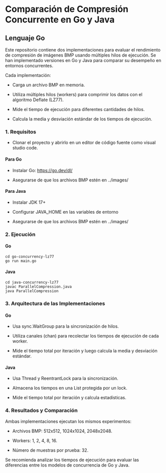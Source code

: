 # Comparación de Compresión Concurrente en Go y Java

## Lenguaje Go
Este repositorio contiene dos implementaciones para evaluar el rendimiento de compresión de imágenes BMP usando múltiples hilos de ejecución. Se han implementado versiones en Go y Java para comparar su desempeño en entornos concurrentes.

Cada implementación:

- Carga un archivo BMP en memoria.

- Utiliza múltiples hilos (workers) para comprimir los datos con el algoritmo Deflate (LZ77).

- Mide el tiempo de ejecución para diferentes cantidades de hilos.

- Calcula la media y desviación estándar de los tiempos de ejecución.

### 1. Requisitos

- Clonar el proyecto y abrirlo en un editor de código fuente como visual studio code.

#### Para Go

- Instalar Go: https://go.dev/dl/

- Asegurarse de que los archivos BMP estén en ../images/

#### Para Java

- Instalar JDK 17+

- Configurar JAVA_HOME en las variables de entorno

- Asegurarse de que los archivos BMP estén en ../images/



### 2. Ejecución

#### Go

```code
cd go-concurrency-lz77
go run main.go
```

#### Java

```code
cd java-concurrency-lz77
javac ParallelCompression.java
java ParallelCompression
```


### 3. Arquitectura de las Implementaciones

#### Go

- Usa sync.WaitGroup para la sincronización de hilos.

- Utiliza canales (chan) para recolectar los tiempos de ejecución de cada worker.

- Mide el tiempo total por iteración y luego calcula la media y desviación estándar.

#### Java

- Usa Thread y ReentrantLock para la sincronización.

- Almacena los tiempos en una List<Double> protegida por un lock.

- Mide el tiempo total por iteración y calcula estadísticas.

### 4. Resultados y Comparación
Ambas implementaciones ejecutan los mismos experimentos:

- Archivos BMP: 512x512, 1024x1024, 2048x2048.

- Workers: 1, 2, 4, 8, 16.

- Número de muestras por prueba: 32.

Se recomienda analizar los tiempos de ejecución para evaluar las diferencias entre los modelos de concurrencia de Go y Java.